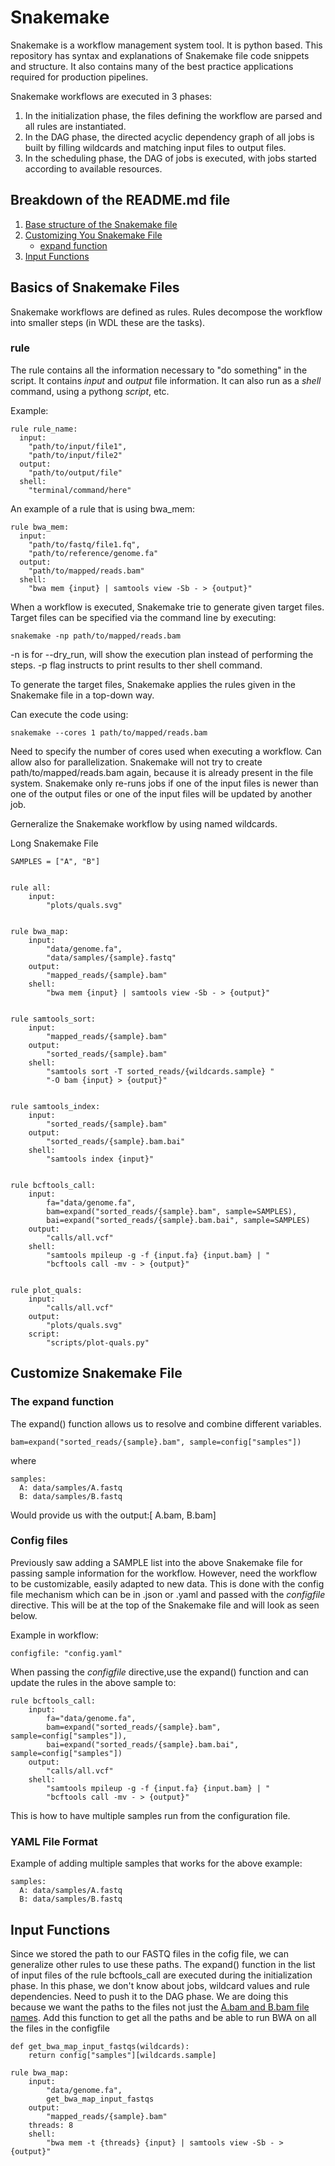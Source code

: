 # Snakemake
Snakemake is a workflow management system tool. It is python based.
This repository has syntax and explanations of Snakemake file code snippets and structure. It also contains many of the best practice applications required for production pipelines. 

Snakemake workflows are executed in 3 phases:
1. In the initialization phase, the files defining the workflow are parsed and all rules are instantiated. 
2. In the DAG phase, the directed acyclic dependency graph of all jobs is built by filling wildcards and matching input files to output files.
3. In the scheduling phase, the DAG of jobs is executed, with jobs started according to available resources.

## Breakdown of the README.md file
1. [Base structure of the Snakemake file](#Basics-of-Snakemake-Files)
2. [Customizing You Snakemake File](#Customize-Snakemake-File)
    + [expand function](#The-expand-function)
4. [Input Functions](#Input-Functions)


## Basics of Snakemake Files
Snakemake workflows are defined as rules. Rules decompose the workflow into smaller steps (in WDL these are the tasks).

### rule
The rule contains all the information necessary to "do something" in the script. It contains *input* and *output* file information. It can also run as a *shell* command, using a pythong *script*, etc.

Example:
```
rule rule_name:
  input:
    "path/to/input/file1",
    "path/to/input/file2"
  output:
    "path/to/output/file"
  shell:
    "terminal/command/here"
```

An example of a rule that is using bwa_mem:
```
rule bwa_mem:
  input:
    "path/to/fastq/file1.fq",
    "path/to/reference/genome.fa"
  output:
    "path/to/mapped/reads.bam"
  shell:
    "bwa mem {input} | samtools view -Sb - > {output}"
```

When a workflow is executed, Snakemake trie to generate given target files. Target files can be specified via the command line by executing:
```
snakemake -np path/to/mapped/reads.bam
```
-n is for --dry_run, will show the execution plan instead of performing the steps.
-p flag instructs to print results to ther shell command.

To generate the target files, Snakemake applies the rules given in the Snakemake file in a top-down way.

Can execute the code using:
```
snakemake --cores 1 path/to/mapped/reads.bam
```
Need to specify the number of cores used when executing a workflow. Can allow also for parallelization. 
Snakemake will not try to create path/to/mapped/reads.bam again, because it is already present in the file system. 
Snakemake only re-runs jobs if one of the input files is newer than one of the output files or one of the input files will be updated by another job.

Gerneralize the Snakemake workflow by using named wildcards.

Long Snakemake File
```
SAMPLES = ["A", "B"]


rule all:
    input:
        "plots/quals.svg"


rule bwa_map:
    input:
        "data/genome.fa",
        "data/samples/{sample}.fastq"
    output:
        "mapped_reads/{sample}.bam"
    shell:
        "bwa mem {input} | samtools view -Sb - > {output}"


rule samtools_sort:
    input:
        "mapped_reads/{sample}.bam"
    output:
        "sorted_reads/{sample}.bam"
    shell:
        "samtools sort -T sorted_reads/{wildcards.sample} "
        "-O bam {input} > {output}"


rule samtools_index:
    input:
        "sorted_reads/{sample}.bam"
    output:
        "sorted_reads/{sample}.bam.bai"
    shell:
        "samtools index {input}"


rule bcftools_call:
    input:
        fa="data/genome.fa",
        bam=expand("sorted_reads/{sample}.bam", sample=SAMPLES),
        bai=expand("sorted_reads/{sample}.bam.bai", sample=SAMPLES)
    output:
        "calls/all.vcf"
    shell:
        "samtools mpileup -g -f {input.fa} {input.bam} | "
        "bcftools call -mv - > {output}"


rule plot_quals:
    input:
        "calls/all.vcf"
    output:
        "plots/quals.svg"
    script:
        "scripts/plot-quals.py"
```

## Customize Snakemake File
### The expand function

The expand() function allows us to resolve and combine different variables.
```
bam=expand("sorted_reads/{sample}.bam", sample=config["samples"])
```
where
```
samples:
  A: data/samples/A.fastq
  B: data/samples/B.fastq
```
Would provide us with the output:[ A.bam, B.bam]

### Config files
Previously saw adding a SAMPLE list into the above Snakemake file for passing sample information for the workflow. However, need the workflow to be customizable, easily adapted to new data. This is done with the config file mechanism which can be in .json or .yaml and passed with the *configfile* directive. This will be at the top of the Snakemake file and will look as seen below.

Example in workflow:
```
configfile: "config.yaml"
```

When passing the *configfile* directive,use the expand() function and can update the rules in the above sample to:
```
rule bcftools_call:
    input:
        fa="data/genome.fa",
        bam=expand("sorted_reads/{sample}.bam", sample=config["samples"]),
        bai=expand("sorted_reads/{sample}.bam.bai", sample=config["samples"])
    output:
        "calls/all.vcf"
    shell:
        "samtools mpileup -g -f {input.fa} {input.bam} | "
        "bcftools call -mv - > {output}"
```
This is how to have multiple samples run from the configuration file.

### YAML File Format

Example of adding multiple samples that works for the above example:
```
samples:
  A: data/samples/A.fastq
  B: data/samples/B.fastq
```

## Input Functions

Since we stored the path to our FASTQ files in the cofig file, we can generalize other rules to use these paths.
The expand() function in the list of input files of the rule bcftools_call are executed during the initialization phase. In this phase, we don't know about jobs, wildcard values and rule dependencies. Need to push it to the DAG phase.
We are doing this because we want the paths to the files not just the [A.bam and B.bam file names](#The-expand-function).
Add this function to get all the paths and be able to run BWA on all the files in the configfile

```
def get_bwa_map_input_fastqs(wildcards):
    return config["samples"][wildcards.sample]
    
rule bwa_map:
    input:
        "data/genome.fa",
        get_bwa_map_input_fastqs
    output:
        "mapped_reads/{sample}.bam"
    threads: 8
    shell:
        "bwa mem -t {threads} {input} | samtools view -Sb - > {output}"

```

